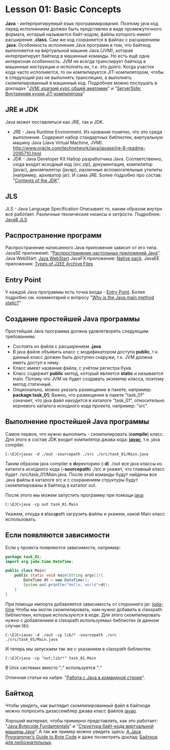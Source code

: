 # Lesson 01: Basic Concepts
**Java** - интерпритируемый язык программирования. Поэтому java код перед исполнением должен быть представлен в виде промежуточного формата, который называется байт-кодом, файлы которого имеют расширение **.class**.
Сам же код сохраняется в файлах с расширением **.java**.
Особенность исполнения Java программ в том, что байткод выполняется на виртуальной машине Java (JVM), которая интерпритирует байткод в машинные команды.
Но есть ещё одна интересная особенность. JVM не всегда транслирует байткод в машинные инструкции и исполнять их, т.к. это долго. Когда участок кода часто исполняется, то он компилируется JIT-компилятором, чтобы в следующий раз не выполнять трансляцию, а выполнять скомпилированный в машинный код.
Подробнее можно послушать в докладах "[JVM: краткий курс общей анатомии](https://www.youtube.com/watch?v=JbLClSMRK_I)" и "[ServerSide: Внутренняя кухня JIT-компилятора](https://www.youtube.com/watch?v=HreePIBctXY)"

## JRE и JDK
Java может поставляться как JRE, так и JDK.
- JRE - Java Runtime Environment.
Из названия понятно, что это среда выполнения. Содержит набор стандартных библиотек, виртуальную машину Java (Java Virtual Machine, JVM).
http://www.oracle.com/technetwork/java/javase/jre-8-readme-2095710.html
- JDK - Java Developer Kit
Набор разработчика Java. Соответственно, сюда входят исходный код (src.zip), документация, компилятор (javac), декомпилятор (javap), различные вспомогательные утилиты (например, архиватор jar). И сама JRE.
Более подробно про состав: "[Contents of the JDK](http://www.oracle.com/technetwork/java/javase/jdk-8-readme-2095712.html)".

## JLS
JLS - Java Language Specification
Описывает то, каким образом внутри всё работает. Различные технические нюансы и хитрости. Подробнее: [Java8 JLS](http://docs.oracle.com/javase/specs/jls/se8/html/index.html)

## Распространение программ
Распространение написанного Java приложения зависит от его типа.
JavaSE приложениt: "[Распространение настольных приложений Java](https://netbeans.org/kb/docs/java/javase-deploy_ru.html)".
Java WebStart: [Java WebStart](https://www.java.com/ru/download/faq/java_webstart.xml)
JavaFX приложение: [Native pack](http://docs.oracle.com/javafx/2/deployment/self-contained-packaging.htm).
JavaEE приложения: [Types of J2EE Archive Files](https://docs.oracle.com/cd/E19830-01/819-4712/ablgz/index.html)

## Entry Point
У каждой Java программы есть точка входа - [Entry Point](https://docs.oracle.com/javase/tutorial/deployment/jar/appman.html).
Более подробно см. комментарий к вопросу "[Why is the Java main method static?](https://stackoverflow.com/a/151666)"

## Создание простейшей Java программы
Простейшая Java программа должна удовлетворять следующим требованиям:
- Состоять из файла с расширением **.java**
- В java файле объявить класс с модификатором доступа **public**, т.к. данный класс должен быть доступен снаружи, т.к. JVM должна иметь доступ к нему.
- Класс имеет название файла, с учётом регистра букв.
- Класс содержит **public** метод, который является **static** и называется main. Потому что JVM не будет создавать экземляр класса, поэтому метод статичный.
- Опционально, можно указать размещение в пакете, например: **package task_01;**
Важно, что размещение в пакете "task_01" означает, что java файл находится в каталоге "task_01", относительно корневого каталога исходного кода проекта, например: "src".

## Выполнение простейшей Java программы
Самое первое, что нужно выполнить - скомпилировать (**compile**) класс.
Для этого в состав JDK входит компилятор джава кода: **[javac](http://docs.oracle.com/javase/8/docs/technotes/tools/windows/javac.html)**, т.е. java compiler.
```
C:\EJC>javac -d ./out -sourcepath ./src ./src/task_01/Main.java
```
Таким образом java compiler в **d**иректорию (**-d**) ./out все java классы из каталога исходного кода (**-sourcepath**) ./src и укажет, что главный класс будет ./src/task_01/Main.java.
После этой команды будут найдены все .java файлы в каталоге src и с сохранением структуры будут скомпилированы в байткод в каталог out.

После этого мы можем запустить программу при помощи [java](http://docs.oracle.com/javase/7/docs/technotes/tools/windows/java.html):
```
C:\EJC>java -cp out task_01.Main
```
Укажем, откуда в **c**lass**p**ath загрузить файлы и укажем, какой Main класс использовать.

## Если появляются зависимости
Если у проекта появляются зависимости, например:
```java
package task_01;
import org.joda.time.DateTime;

public class Main{
	public static void main(String args[]){
		DateTime dt = new DateTime();
		System.out.println("Hello, world"+dt);
	}
}
```
При помощи импорта добавляется зависимость от стороннего jar: [joda-time](https://mvnrepository.com/artifact/joda-time/joda-time/2.9.9)
Чтобы мы могли скомпилировать, нам нужно добавить в classpath библиотеки, которые используются в коде. Для этого скомпилировать нужно с добавлением в classpath используемых библиотек (в данном случае lib):
```
C:\EJC>javac -d ./out -cp lib/* -sourcepath ./src ./src/task_01/Main.java
```
И теперь мы запускаем так же с указанием в classpath библиотек:
```
C:\EJC>java -cp "out;lib/*" task_01.Main
```
В Unix системах вместо ";" используется ":"

Отличная статья на хабре: "[Работа с Java в командной строке](https://habrahabr.ru/post/125210)".

## Байткод
Чтобы увидеть, как выглядит скомпилированный файл в байткоде можно попросить дизассемблер джава класс файлов [javap](http://docs.oracle.com/javase/8/docs/technotes/tools/windows/javap.html).

Хороший материал, чтобы примерно представлять, как это работает: "[Java Bytecode Fundamentals](https://habrahabr.ru/post/111456/)" и "[Структура байт-кода виртуальной машины Java](https://habrahabr.ru/post/69797/)". А так же пример можно увидеть здесь: [A Java Programmer’s Guide to Byte Code](https://www.beyondjava.net/blog/java-programmers-guide-java-byte-code/) и даже посмотреть доклад: [Байткод для любознательных](https://www.youtube.com/watch?v=YtFT9vJG2lw).